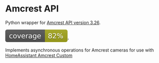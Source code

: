 # Amcrest API

Python wrapper for [Amcrest API version 3.26](https://support.amcrest.com/hc/en-us/articles/17903073032973-Amcrest-HTTP-API-SDK).

![test coverage](./coverage.svg)'

Implements asynchronous operations for Amcrest cameras for use with [HomeAssistant Amcrest Custom](https://github.com/bcpearce/homeassistant-amcrest-custom)
